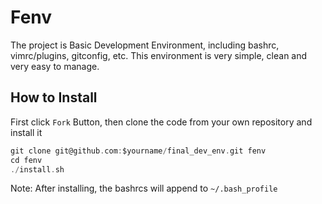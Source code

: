 Fenv
=============

The project is Basic Development Environment, including bashrc, vimrc/plugins, gitconfig, etc.
This environment is very simple, clean and very easy to manage.

How to Install
--------------

First click `Fork` Button, then clone the code from your own repository and install it
```c
git clone git@github.com:$yourname/final_dev_env.git fenv
cd fenv
./install.sh
```

Note: After installing, the bashrcs will append to `~/.bash_profile`
